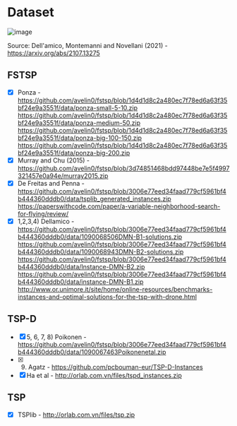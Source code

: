 # Dataset
![image](https://github.com/avelin0/fstsp/assets/12461215/f5ab3acb-865b-4e59-9d21-a95e845f7aa9)

Source: Dell'amico, Montemanni and Novellani (2021) - https://arxiv.org/abs/2107.13275 

## FSTSP
- [X] Ponza - https://github.com/avelin0/fstsp/blob/1d4d1d8c2a480ec7f78ed6a63f35bf24e9a3551f/data/ponza-small-5-10.zip https://github.com/avelin0/fstsp/blob/1d4d1d8c2a480ec7f78ed6a63f35bf24e9a3551f/data/ponza-medium-50.zip https://github.com/avelin0/fstsp/blob/1d4d1d8c2a480ec7f78ed6a63f35bf24e9a3551f/data/ponza-big-100-150.zip https://github.com/avelin0/fstsp/blob/1d4d1d8c2a480ec7f78ed6a63f35bf24e9a3551f/data/ponza-big-200.zip 
- [X] Murray and Chu (2015) - [https://github.com/avelin0/fstsp/blob/3d74851468bdd97448be7e5f4997321457e0a94e/murray2015.zip ](https://github.com/avelin0/fstsp/blob/3006e77eed34faad779cf5961bf4b444360dddb0/data/1090066108Murray_Chu_2015_.zip)
- [X] De Freitas and Penna - https://github.com/avelin0/fstsp/blob/3006e77eed34faad779cf5961bf4b444360dddb0/data/tsplib_generated_instances.zip  https://paperswithcode.com/paper/a-variable-neighborhood-search-for-flying/review/ 
- [X] 1,2,3,4) Dellamico - https://github.com/avelin0/fstsp/blob/3006e77eed34faad779cf5961bf4b444360dddb0/data/1090068506DMN-B1-solutions.zip https://github.com/avelin0/fstsp/blob/3006e77eed34faad779cf5961bf4b444360dddb0/data/1090068943DMN-B2-solutions.zip https://github.com/avelin0/fstsp/blob/3006e77eed34faad779cf5961bf4b444360dddb0/data/Instance-DMN-B2.zip https://github.com/avelin0/fstsp/blob/3006e77eed34faad779cf5961bf4b444360dddb0/data/instance-DMN-B1.zip http://www.or.unimore.it/site/home/online-resources/benchmarks-instances-and-optimal-solutions-for-the-tsp-with-drone.html

## TSP-D
- [X] 5, 6, 7, 8) Poikonen - https://github.com/avelin0/fstsp/blob/3006e77eed34faad779cf5961bf4b444360dddb0/data/1090067463Poikonenetal.zip
- [X] 9) Agatz - https://github.com/pcbouman-eur/TSP-D-Instances
- [X] Ha et al - http://orlab.com.vn/files/tspd_instances.zip

## TSP
- [X] TSPlib - http://orlab.com.vn/files/tsp.zip

